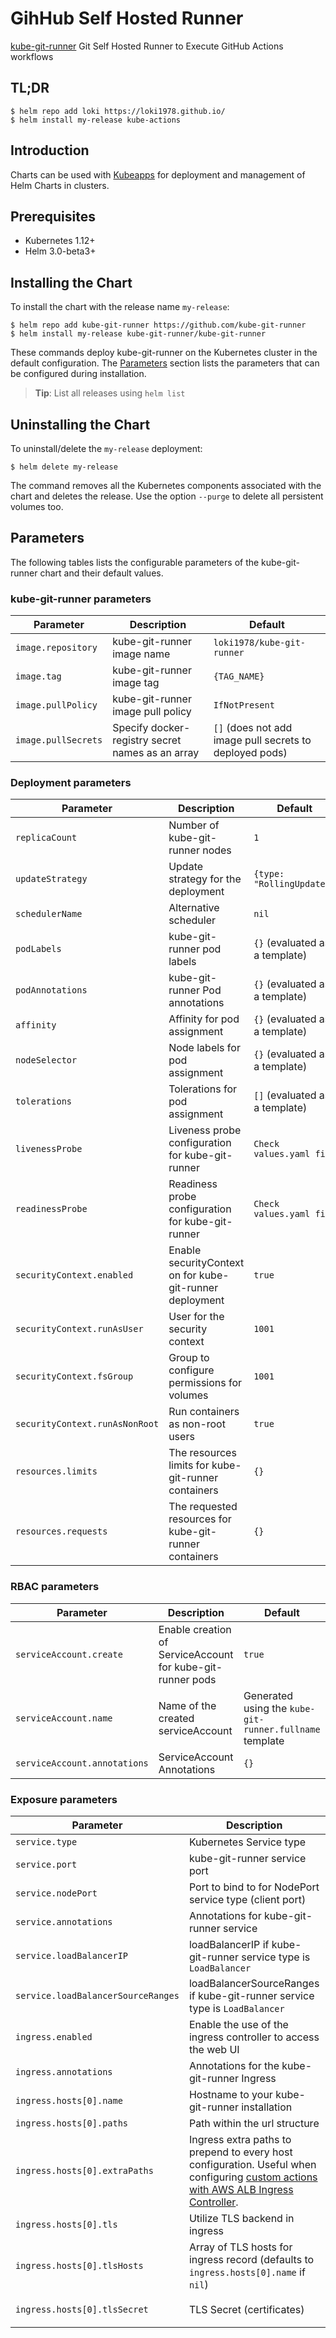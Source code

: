 # GihHub Self Hosted Runner

[kube-git-runner](https://github.com/kube-git-runner) Git Self Hosted Runner to Execute GitHub Actions workflows

## TL;DR

```console
$ helm repo add loki https://loki1978.github.io/
$ helm install my-release kube-actions
```

## Introduction

Charts can be used with [Kubeapps](https://kubeapps.com/) for deployment and management of Helm Charts in clusters.

## Prerequisites

- Kubernetes 1.12+
- Helm 3.0-beta3+

## Installing the Chart

To install the chart with the release name `my-release`:

```console
$ helm repo add kube-git-runner https://github.com/kube-git-runner
$ helm install my-release kube-git-runner/kube-git-runner
```

These commands deploy kube-git-runner on the Kubernetes cluster in the default configuration. The [Parameters](#parameters) section lists the parameters that can be configured during installation.

> **Tip**: List all releases using `helm list`

## Uninstalling the Chart

To uninstall/delete the `my-release` deployment:

```console
$ helm delete my-release
```

The command removes all the Kubernetes components associated with the chart and deletes the release. Use the option `--purge` to delete all persistent volumes too.

## Parameters

The following tables lists the configurable parameters of the kube-git-runner chart and their default values.

### kube-git-runner parameters

| Parameter                              | Description                                                                 | Default                                                 |
|----------------------------------------|-----------------------------------------------------------------------------|---------------------------------------------------------|
| `image.repository`                     | kube-git-runner image name                                                          | `loki1978/kube-git-runner`                                       |
| `image.tag`                            | kube-git-runner image tag                                                           | `{TAG_NAME}`                                            |
| `image.pullPolicy`                     | kube-git-runner image pull policy                                                   | `IfNotPresent`                                          |
| `image.pullSecrets`                    | Specify docker-registry secret names as an array                            | `[]` (does not add image pull secrets to deployed pods) |

### Deployment parameters

| Parameter                      | Description                                              | Default                        |
|--------------------------------|----------------------------------------------------------|--------------------------------|
| `replicaCount`                 | Number of kube-git-runner nodes                                  | `1`                            |
| `updateStrategy`               | Update strategy for the deployment                       | `{type: "RollingUpdate"}`      |
| `schedulerName`                | Alternative scheduler                                    | `nil`                          |
| `podLabels`                    | kube-git-runner pod labels                                       | `{}` (evaluated as a template) |
| `podAnnotations`               | kube-git-runner Pod annotations                                  | `{}` (evaluated as a template) |
| `affinity`                     | Affinity for pod assignment                              | `{}` (evaluated as a template) |
| `nodeSelector`                 | Node labels for pod assignment                           | `{}` (evaluated as a template) |
| `tolerations`                  | Tolerations for pod assignment                           | `[]` (evaluated as a template) |
| `livenessProbe`                | Liveness probe configuration for kube-git-runner                 | `Check values.yaml file`       |
| `readinessProbe`               | Readiness probe configuration for kube-git-runner                | `Check values.yaml file`       |
| `securityContext.enabled`      | Enable securityContext on for kube-git-runner deployment         | `true`                         |
| `securityContext.runAsUser`    | User for the security context                            | `1001`                         |
| `securityContext.fsGroup`      | Group to configure permissions for volumes               | `1001`                         |
| `securityContext.runAsNonRoot` | Run containers as non-root users                         | `true`                         |
| `resources.limits`             | The resources limits for kube-git-runner containers              | `{}`                           |
| `resources.requests`           | The requested resources for kube-git-runner containers           | `{}`                           |

### RBAC parameters

| Parameter                    | Description                                        | Default                                         |
|------------------------------|----------------------------------------------------|-------------------------------------------------|
| `serviceAccount.create`      | Enable creation of ServiceAccount for kube-git-runner pods | `true`                                          |
| `serviceAccount.name`        | Name of the created serviceAccount                 | Generated using the `kube-git-runner.fullname` template |
| `serviceAccount.annotations` | ServiceAccount Annotations                         | `{}`                                            |
### Exposure parameters

| Parameter                           | Description                                                                                                                                                                                                                           | Default             |
|-------------------------------------|---------------------------------------------------------------------------------------------------------------------------------------------------------------------------------------------------------------------------------------|---------------------|
| `service.type`                      | Kubernetes Service type                                                                                                                                                                                                               | `ClusterIP`         |
| `service.port`                      | kube-git-runner service port                                                                                                                                                                                                                  | `3000`              |
| `service.nodePort`                  | Port to bind to for NodePort service type (client port)                                                                                                                                                                               | `nil`               |
| `service.annotations`               | Annotations for kube-git-runner service                                                                                                                                                                                                       | `{}`                |
| `service.loadBalancerIP`            | loadBalancerIP if kube-git-runner service type is `LoadBalancer`                                                                                                                                                                              | `nil`               |
| `service.loadBalancerSourceRanges`  | loadBalancerSourceRanges if kube-git-runner service type is `LoadBalancer`                                                                                                                                                                    | `nil`               |
| `ingress.enabled`                   | Enable the use of the ingress controller to access the web UI                                                                                                                                                                         | `false`             |
| `ingress.annotations`               | Annotations for the kube-git-runner Ingress                                                                                                                                                                                                   | `{}`                |
| `ingress.hosts[0].name`             | Hostname to your kube-git-runner installation                                                                                                                                                                                                 | `kube-git-runner.local`     |
| `ingress.hosts[0].paths`            | Path within the url structure                                                                                                                                                                                                         | `["/"]`             |
| `ingress.hosts[0].extraPaths`       | Ingress extra paths to prepend to every host configuration. Useful when configuring [custom actions with AWS ALB Ingress Controller](https://kubernetes-sigs.github.io/aws-alb-ingress-controller/guide/ingress/annotation/#actions). | `[]`                |
| `ingress.hosts[0].tls`              | Utilize TLS backend in ingress                                                                                                                                                                                                        | `false`             |
| `ingress.hosts[0].tlsHosts`         | Array of TLS hosts for ingress record (defaults to `ingress.hosts[0].name` if `nil`)                                                                                                                                                  | `nil`               |
| `ingress.hosts[0].tlsSecret`        | TLS Secret (certificates)                                                                                                                                                                                                             | `kube-git-runner.local-tls` |
